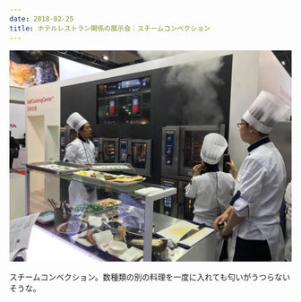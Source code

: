 ```yaml
---
date: 2018-02-25
title: ホテルレストラン関係の展示会｜スチームコンベクション
---
```




![画像](/images/uploads/20180223finesco4_orig.jpg)

スチームコンベクション。数種類の別の料理を一度に入れても匂いがうつらないそうな。